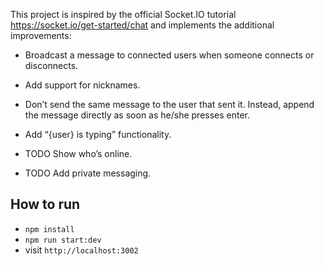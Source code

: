 This project is inspired by the official Socket.IO tutorial https://socket.io/get-started/chat and implements the
additional improvements:

- Broadcast a message to connected users when someone connects or disconnects.
- Add support for nicknames.
- Don’t send the same message to the user that sent it. Instead, append the message directly as soon as he/she presses
  enter.

- Add “{user} is typing” functionality.
- TODO Show who’s online.
- TODO Add private messaging.

## How to run
- `npm install`
- `npm run start:dev`
- visit `http://localhost:3002`
